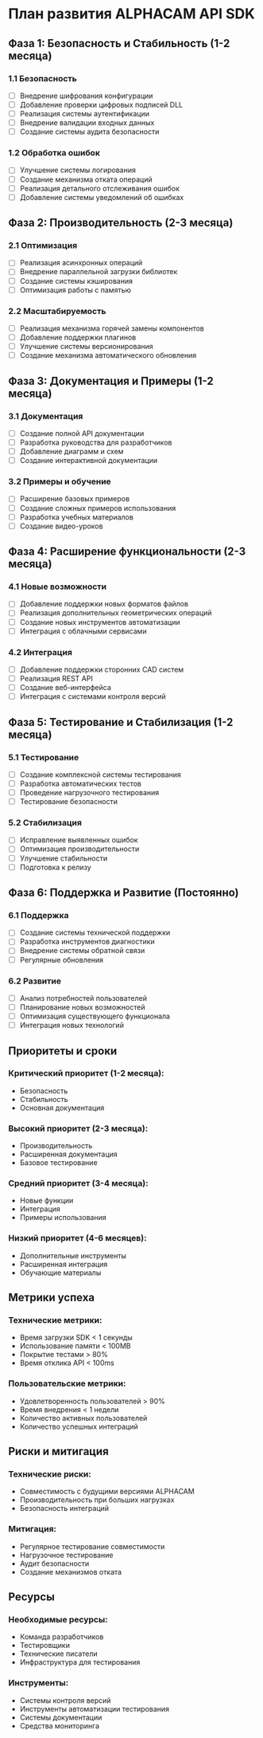 # План развития ALPHACAM API SDK

## Фаза 1: Безопасность и Стабильность (1-2 месяца)

### 1.1 Безопасность
- [ ] Внедрение шифрования конфигурации
- [ ] Добавление проверки цифровых подписей DLL
- [ ] Реализация системы аутентификации
- [ ] Внедрение валидации входных данных
- [ ] Создание системы аудита безопасности

### 1.2 Обработка ошибок
- [ ] Улучшение системы логирования
- [ ] Создание механизма отката операций
- [ ] Реализация детального отслеживания ошибок
- [ ] Добавление системы уведомлений об ошибках

## Фаза 2: Производительность (2-3 месяца)

### 2.1 Оптимизация
- [ ] Реализация асинхронных операций
- [ ] Внедрение параллельной загрузки библиотек
- [ ] Создание системы кэширования
- [ ] Оптимизация работы с памятью

### 2.2 Масштабируемость
- [ ] Реализация механизма горячей замены компонентов
- [ ] Добавление поддержки плагинов
- [ ] Улучшение системы версионирования
- [ ] Создание механизма автоматического обновления

## Фаза 3: Документация и Примеры (1-2 месяца)

### 3.1 Документация
- [ ] Создание полной API документации
- [ ] Разработка руководства для разработчиков
- [ ] Добавление диаграмм и схем
- [ ] Создание интерактивной документации

### 3.2 Примеры и обучение
- [ ] Расширение базовых примеров
- [ ] Создание сложных примеров использования
- [ ] Разработка учебных материалов
- [ ] Создание видео-уроков

## Фаза 4: Расширение функциональности (2-3 месяца)

### 4.1 Новые возможности
- [ ] Добавление поддержки новых форматов файлов
- [ ] Реализация дополнительных геометрических операций
- [ ] Создание новых инструментов автоматизации
- [ ] Интеграция с облачными сервисами

### 4.2 Интеграция
- [ ] Добавление поддержки сторонних CAD систем
- [ ] Реализация REST API
- [ ] Создание веб-интерфейса
- [ ] Интеграция с системами контроля версий

## Фаза 5: Тестирование и Стабилизация (1-2 месяца)

### 5.1 Тестирование
- [ ] Создание комплексной системы тестирования
- [ ] Разработка автоматических тестов
- [ ] Проведение нагрузочного тестирования
- [ ] Тестирование безопасности

### 5.2 Стабилизация
- [ ] Исправление выявленных ошибок
- [ ] Оптимизация производительности
- [ ] Улучшение стабильности
- [ ] Подготовка к релизу

## Фаза 6: Поддержка и Развитие (Постоянно)

### 6.1 Поддержка
- [ ] Создание системы технической поддержки
- [ ] Разработка инструментов диагностики
- [ ] Внедрение системы обратной связи
- [ ] Регулярные обновления

### 6.2 Развитие
- [ ] Анализ потребностей пользователей
- [ ] Планирование новых возможностей
- [ ] Оптимизация существующего функционала
- [ ] Интеграция новых технологий

## Приоритеты и сроки

### Критический приоритет (1-2 месяца):
- Безопасность
- Стабильность
- Основная документация

### Высокий приоритет (2-3 месяца):
- Производительность
- Расширенная документация
- Базовое тестирование

### Средний приоритет (3-4 месяца):
- Новые функции
- Интеграция
- Примеры использования

### Низкий приоритет (4-6 месяцев):
- Дополнительные инструменты
- Расширенная интеграция
- Обучающие материалы

## Метрики успеха

### Технические метрики:
- Время загрузки SDK < 1 секунды
- Использование памяти < 100MB
- Покрытие тестами > 80%
- Время отклика API < 100ms

### Пользовательские метрики:
- Удовлетворенность пользователей > 90%
- Время внедрения < 1 недели
- Количество активных пользователей
- Количество успешных интеграций

## Риски и митигация

### Технические риски:
- Совместимость с будущими версиями ALPHACAM
- Производительность при больших нагрузках
- Безопасность интеграций

### Митигация:
- Регулярное тестирование совместимости
- Нагрузочное тестирование
- Аудит безопасности
- Создание механизмов отката

## Ресурсы

### Необходимые ресурсы:
- Команда разработчиков
- Тестировщики
- Технические писатели
- Инфраструктура для тестирования

### Инструменты:
- Системы контроля версий
- Инструменты автоматизации тестирования
- Системы документации
- Средства мониторинга
